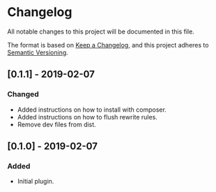 # Changelog

All notable changes to this project will be documented in this file.

The format is based on [Keep a Changelog](https://keepachangelog.com/en/1.0.0/),
and this project adheres to [Semantic Versioning](https://semver.org/spec/v2.0.0.html).

## [0.1.1] - 2019-02-07

### Changed

- Added instructions on how to install with composer.
- Added instructions on how to flush rewrite rules.
- Remove dev files from dist.

## [0.1.0] - 2019-02-07

### Added

- Initial plugin.
